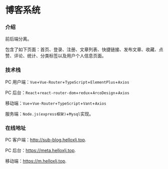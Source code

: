 # 博客系统

### 介绍

前后端分离。

包含了如下页面：首页、登录、注册、文章列表、快捷链接、发布文章、收藏、点赞、评论、统计、分类标签以及用户个人信息页面。

### 技术栈

PC 用户端：`Vue`+`Vue-Router`+`TypeScript`+`ElementPlus`+`Axios`

PC 后台：`React`+`react-router-dom`+`redux`+`ArcoDesign`+`Axios`

移动端：`Vue`+`Vue-Router`+`TypeScript`+`Vant`+`Axios`

服务端：`Node.js(express框架)`+`Mysql`实现。

### 在线地址

PC 客户端：http://sub-blog.helloxlj.top.

PC 后台：https://meta.helloxlj.top.

移动端：https://m.helloxlj.top.
